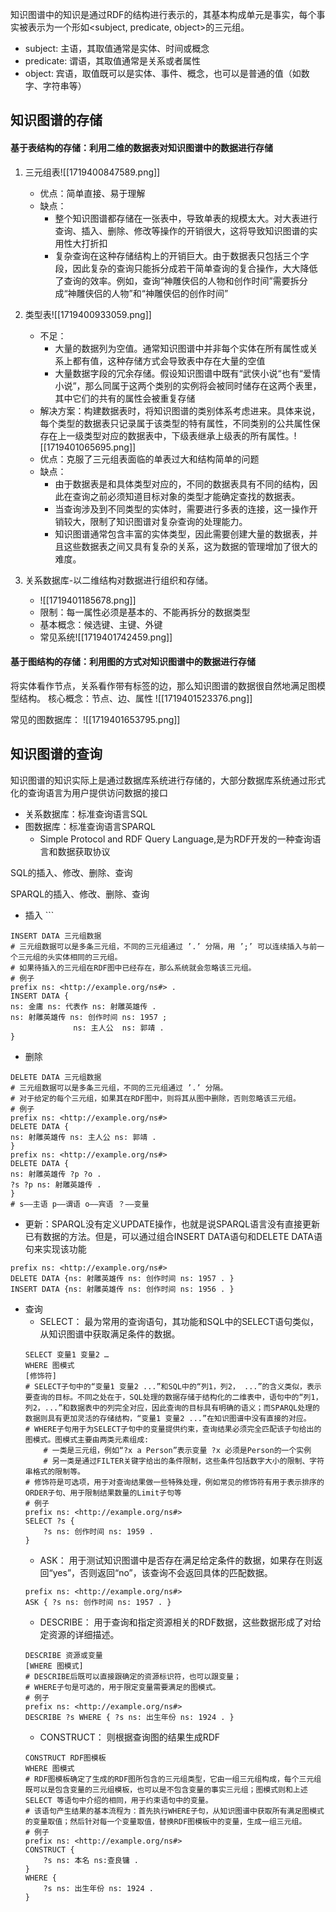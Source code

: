 知识图谱中的知识是通过RDF的结构进行表示的，其基本构成单元是事实，每个事实被表示为一个形如<subject, predicate, object>的三元组。

- subject: 主语，其取值通常是实体、时间或概念
- predicate: 谓语，其取值通常是关系或者属性
- object: 宾语，取值既可以是实体、事件、概念，也可以是普通的值（如数字、字符串等）

## 知识图谱的存储

#### 基于表结构的存储：利用二维的数据表对知识图谱中的数据进行存储

1. 三元组表![[1719400847589.png]]
	- 优点：简单直接、易于理解
	- 缺点：
		- 整个知识图谱都存储在一张表中，导致单表的规模太大。对大表进行查询、插入、删除、修改等操作的开销很大，这将导致知识图谱的实用性大打折扣
		- 复杂查询在这种存储结构上的开销巨大。由于数据表只包括三个字段，因此复杂的查询只能拆分成若干简单查询的复合操作，大大降低了查询的效率。例如，查询“神雕侠侣的人物和创作时间”需要拆分成“神雕侠侣的人物”和“神雕侠侣的创作时间”
2. 类型表![[1719400933059.png]]
	- 不足：
		- 大量的数据列为空值。通常知识图谱中并非每个实体在所有属性或关系上都有值，这种存储方式会导致表中存在大量的空值
		- 大量数据字段的冗余存储。假设知识图谱中既有“武侠小说“也有“爱情小说”，那么同属于这两个类别的实例将会被同时储存在这两个表里，其中它们的共有的属性会被重复存储
	- 解决方案：构建数据表时，将知识图谱的类别体系考虑进来。具体来说，每个类型的数据表只记录属于该类型的特有属性，不同类别的公共属性保存在上一级类型对应的数据表中，下级表继承上级表的所有属性。![[1719401065695.png]]
	- 优点：克服了三元组表面临的单表过大和结构简单的问题
	- 缺点：
		- 由于数据表是和具体类型对应的，不同的数据表具有不同的结构，因此在查询之前必须知道目标对象的类型才能确定查找的数据表。
		- 当查询涉及到不同类型的实体时，需要进行多表的连接，这一操作开销较大，限制了知识图谱对复杂查询的处理能力。
		- 知识图谱通常包含丰富的实体类型，因此需要创建大量的数据表，并且这些数据表之间又具有复杂的关系，这为数据的管理增加了很大的难度。

3. 关系数据库-以二维结构对数据进行组织和存储。
	- ![[1719401185678.png]]
	- 限制：每一属性必须是基本的、不能再拆分的数据类型
	- 基本概念：候选键、主键、外键
	- 常见系统![[1719401742459.png]]

#### 基于图结构的存储：利用图的方式对知识图谱中的数据进行存储

将实体看作节点，关系看作带有标签的边，那么知识图谱的数据很自然地满足图模型结构。
核心概念：节点、边、属性
![[1719401523376.png]]

常见的图数据库：
![[1719401653795.png]]


## 知识图谱的查询
知识图谱的知识实际上是通过数据库系统进行存储的，大部分数据库系统通过形式化的查询语言为用户提供访问数据的接口

- 关系数据库：标准查询语言SQL 
- 图数据库：标准查询语言SPARQL
	- Simple Protocol and RDF Query Language,是为RDF开发的一种查询语言和数据获取协议

SQL的插入、修改、删除、查询

SPARQL的插入、修改、删除、查询
- 插入 ```
```SPARQL
INSERT DATA 三元组数据
# 三元组数据可以是多条三元组，不同的三元组通过 ’.’ 分隔，用 ’;’ 可以连续插入与前一个三元组的头实体相同的三元组。
# 如果待插入的三元组在RDF图中已经存在，那么系统就会忽略该三元组。
# 例子
prefix ns: <http://example.org/ns#> .
INSERT DATA {
ns: 金庸 ns: 代表作 ns: 射雕英雄传 .
ns: 射雕英雄传 ns: 创作时间 ns: 1957 ; 
			  ns: 主人公  ns: 郭靖 .
}
```
- 删除
```SPARQL
DELETE DATA 三元组数据
# 三元组数据可以是多条三元组，不同的三元组通过 ’.’ 分隔。
# 对于给定的每个三元组，如果其在RDF图中，则将其从图中删除，否则忽略该三元组。
# 例子
prefix ns: <http://example.org/ns#> 
DELETE DATA {
ns: 射雕英雄传 ns: 主人公 ns: 郭靖 . 
}
prefix ns: <http://example.org/ns#> 
DELETE DATA {
ns: 射雕英雄传 ?p ?o . 
?s ?p ns: 射雕英雄传 .
}
# s——主语 p——谓语 o——宾语 ？——变量
```
- 更新：SPARQL没有定义UPDATE操作，也就是说SPARQL语言没有直接更新已有数据的方法。但是，可以通过组合INSERT DATA语句和DELETE DATA语句来实现该功能
```SPARQL
prefix ns: <http://example.org/ns#>
DELETE DATA {ns: 射雕英雄传 ns: 创作时间 ns: 1957 . } 
INSERT DATA {ns: 射雕英雄传 ns: 创作时间 ns: 1956 . }
```
- 查询
	- SELECT： 最为常用的查询语句，其功能和SQL中的SELECT语句类似，从知识图谱中获取满足条件的数据。
	```SPARQL
	SELECT 变量1 变量2 …
	WHERE 图模式
	[修饰符]
	# SELECT子句中的“变量1 变量2 ...”和SQL中的“列1，列2， ...”的含义类似，表示要查询的目标。不同之处在于，SQL处理的数据存储于结构化的二维表中，语句中的“列1，列2，...”和数据表中的列完全对应，因此查询的目标具有明确的语义；而SPARQL处理的数据则具有更加灵活的存储结构，“变量1 变量2 ...”在知识图谱中没有直接的对应。
	# WHERE子句用于为SELECT子句中的变量提供约束，查询结果必须完全匹配该子句给出的图模式。图模式主要由两类元素组成:
		# 一类是三元组，例如“?x a Person”表示变量 ?x 必须是Person的一个实例
		# 另一类是通过FILTER关键字给出的条件限制，这些条件包括数字大小的限制、字符串格式的限制等。
	# 修饰符是可选项，用于对查询结果做一些特殊处理，例如常见的修饰符有用于表示排序的ORDER子句、用于限制结果数量的Limit子句等
	# 例子
	prefix ns: <http://example.org/ns#> 
	SELECT ?s {
		?s ns: 创作时间 ns: 1959 . 
	}
	```
	- ASK： 用于测试知识图谱中是否存在满足给定条件的数据，如果存在则返回“yes”，否则返回“no”，该查询不会返回具体的匹配数据。
	```SPARQL
	prefix ns: <http://example.org/ns#>
	ASK { ?s ns: 创作时间 ns: 1957 . }
	```
	- DESCRIBE： 用于查询和指定资源相关的RDF数据，这些数据形成了对给定资源的详细描述。
	```SPARQL
	DESCRIBE 资源或变量
	[WHERE 图模式]
	# DESCRIBE后既可以直接跟确定的资源标识符，也可以跟变量；
	# WHERE子句是可选的，用于限定变量需要满足的图模式。
	# 例子
	prefix ns: <http://example.org/ns#>
	DESCRIBE ?s WHERE { ?s ns: 出生年份 ns: 1924 . }
	```
	- CONSTRUCT： 则根据查询图的结果生成RDF
	```SPARQL
	CONSTRUCT RDF图模板
	WHERE 图模式
	# RDF图模板确定了生成的RDF图所包含的三元组类型，它由一组三元组构成，每个三元组既可以是包含变量的三元组模板，也可以是不包含变量的事实三元组；图模式则和上述SELECT 等语句中介绍的相同，用于约束语句中的变量。
	# 该语句产生结果的基本流程为：首先执行WHERE子句，从知识图谱中获取所有满足图模式的变量取值；然后针对每一个变量取值，替换RDF图模板中的变量，生成一组三元组。
	# 例子
	prefix ns: <http://example.org/ns#> 
	CONSTRUCT { 
		?s ns: 本名 ns:查良镛 .
	} 
	WHERE {
		?s ns: 出生年份 ns: 1924 . 
	}
	```